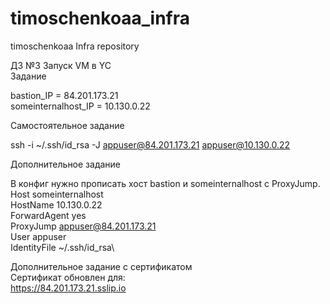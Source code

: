 ﻿# timoschenkoaa_infra
timoschenkoaa Infra repository

ДЗ №3 Запуск VM в YC\
Задание

bastion_IP = 84.201.173.21 \
someinternalhost_IP = 10.130.0.22

Самостоятельное задание

ssh -i ~/.ssh/id_rsa -J appuser@84.201.173.21 appuser@10.130.0.22

Дополнительное задание

В конфиг нужно прописать хост bastion и someinternalhost с ProxyJump.\
Host someinternalhost \
  HostName 10.130.0.22\
  ForwardAgent yes\
  ProxyJump  appuser@84.201.173.21\
  User appuser\
  IdentityFile ~/.ssh/id_rsa\

Дополнительное задание с сертификатом\
Сертификат обновлен для:\
 https://84.201.173.21.sslip.io
